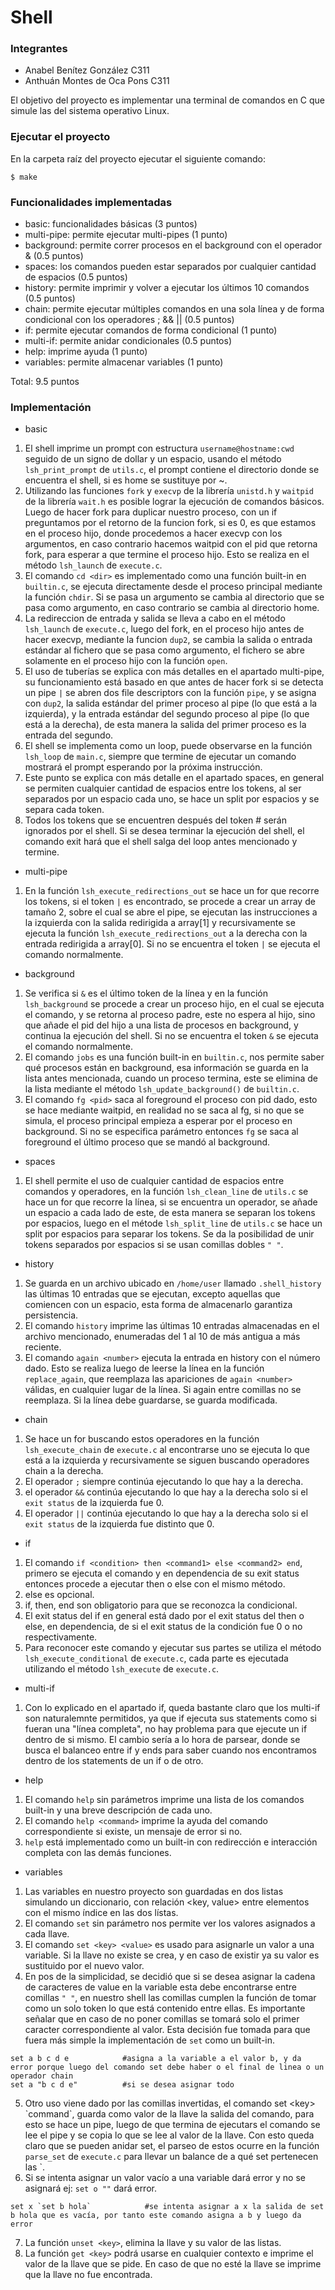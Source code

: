 # Shell

### Integrantes
- Anabel Benítez González C311
- Anthuán Montes de Oca Pons C311

El objetivo del proyecto es implementar una terminal de comandos en C que simule las del sistema operativo Linux.

### Ejecutar el proyecto
En la carpeta raíz del proyecto ejecutar el siguiente comando:
```
$ make 
```

### Funcionalidades implementadas

* basic: funcionalidades básicas (3 puntos)
* multi-pipe: permite ejecutar multi-pipes (1 punto)
* background: permite correr procesos en el background con el operador & (0.5 puntos)
* spaces: los comandos pueden estar separados por cualquier cantidad de espacios (0.5 puntos) 
* history: permite imprimir y volver a ejecutar los últimos 10 comandos (0.5 puntos)
* chain: permite ejecutar múltiples comandos en una sola línea y de forma condicional con los operadores ; && || (0.5 puntos)
* if: permite ejecutar comandos de forma condicional (1 punto)
* multi-if: permite anidar condicionales (0.5 puntos)
* help: imprime ayuda (1 punto)
* variables: permite almacenar variables (1 punto)

Total: 9.5 puntos

### Implementación

* basic
1. El shell imprime un prompt con estructura `username@hostname:cwd` seguido de un signo de dollar y un espacio, usando el método `lsh_print_prompt` de `utils.c`, el prompt contiene el directorio donde se encuentra el shell, si es home se sustituye por ~. 
2. Utilizando las funciones `fork` y `execvp` de la librería `unistd.h` y `waitpid` de la librería `wait.h` es posible lograr la ejecución de comandos básicos. Luego de hacer fork para duplicar nuestro proceso, con un if preguntamos por el retorno de la funcion fork, si es 0, es que estamos en el proceso hijo, donde procedemos a hacer execvp con los argumentos, en caso contrario hacemos waitpid con el pid que retorna fork, para esperar a que termine el proceso hijo. Esto se realiza en el método `lsh_launch` de `execute.c`.
3. El comando `cd <dir>` es implementado como una función built-in en `builtin.c`, se ejecuta directamente desde el proceso principal mediante la función `chdir`. Si se pasa un argumento se cambia al directorio que se pasa como argumento, en caso contrario se cambia al directorio home.
4. La redireccion de entrada y salida se lleva a cabo en el método `lsh_launch` de `execute.c`, luego del fork, en el proceso hijo antes de hacer execvp, mediante la funcion `dup2`, se cambia la salida o entrada estándar al fichero que se pasa como argumento, el fichero se abre solamente en el proceso hijo con la función `open`.
5. El uso de tuberías se explica con más detalles en el apartado multi-pipe, su funcionamiento está basado en que antes de hacer fork si se detecta un pipe `|` se abren dos file descriptors con la función `pipe`, y se asigna con `dup2`, la salida estándar del primer proceso al pipe (lo que está a la izquierda), y la entrada estándar del segundo proceso al pipe (lo que está a la derecha), de esta manera la salida del primer proceso es la entrada del segundo.
6. El shell se implementa como un loop, puede observarse en la función `lsh_loop` de `main.c`, siempre que termine de ejecutar un comando mostrará el prompt esperando por la próxima instrucción.
7. Este punto se explica con más detalle en el apartado spaces, en general se permiten cualquier cantidad de espacios entre los tokens, al ser separados por un espacio cada uno, se hace un split por espacios y se separa cada token.
8. Todos los tokens que se encuentren después del token # serán ignorados por el shell. Si se desea terminar la ejecución del shell, el comando exit hará que el shell salga del loop antes mencionado y termine.

* multi-pipe
1. En la función `lsh_execute_redirections_out` se hace un for que recorre los tokens, si el token `|` es encontrado, se procede a crear un array de tamaño 2, sobre el cual se abre el pipe, se ejecutan las instrucciones a la izquierda con la salida redirigida a array[1] y recursivamente se ejecuta la función `lsh_execute_redirections_out` a la derecha con la entrada redirigida a array[0]. Si no se encuentra el token `|` se ejecuta el comando normalmente.

* background
1. Se verifica si `&` es el último token de la línea y en la función `lsh_background`  se procede a crear un proceso hijo, en el cual se ejecuta el comando, y se retorna al proceso padre, este no espera al hijo, sino que añade el pid del hijo a una lista de procesos en background, y continua la ejecución del shell. Si no se encuentra el token `&` se ejecuta el comando normalmente.
2. El comando `jobs` es una función built-in en `builtin.c`, nos permite saber qué procesos están en background, esa información se guarda en la lista antes mencionada, cuando un proceso termina, este se elimina de la lista mediante el método `lsh_update_background()` de `builtin.c`. 
3. El comando `fg <pid>` saca al foreground el proceso con pid dado, esto se hace mediante waitpid, en realidad no se saca al fg, si no que se simula, el proceso principal empieza a esperar por el proceso en background. Si no se especifica parámetro entonces `fg` se saca al foreground el último proceso que se mandó al background.

* spaces
1. El shell permite el uso de cualquier cantidad de espacios entre comandos y operadores, en la función `lsh_clean_line` de `utils.c` se hace un for que recorre la línea, si se encuentra un operador, se añade un espacio a cada lado de este, de esta manera se separan los tokens por espacios, luego en el métode `lsh_split_line` de `utils.c` se hace un split por espacios para separar los tokens. Se da la posibilidad de unir tokens separados por espacios si se usan comillas dobles `" "`.

* history 
1. Se guarda en un archivo ubicado en `/home/user` llamado `.shell_history` las últimas 10 entradas que se ejecutan, excepto aquellas que comiencen con un espacio, esta forma de almacenarlo garantiza persistencia.
2. El comando `history` imprime las últimas 10 entradas almacenadas en el archivo mencionado, enumeradas del 1 al 10 de más antigua a más reciente.
3. El comando `again <number>` ejecuta la entrada en history con el número dado. Esto se realiza luego de leerse la línea en la función `replace_again`, que reemplaza las apariciones de `again <number>` válidas, en cualquier lugar de la línea. Si again entre comillas no se reemplaza. Si la línea debe guardarse, se guarda modificada.

* chain
1. Se hace un for buscando estos operadores en la función `lsh_execute_chain` de `execute.c` al encontrarse uno se ejecuta lo que está a la izquierda y recursivamente se siguen buscando operadores chain a la derecha.
2. El operador `;` siempre continúa ejecutando lo que hay a la derecha.
3. el operador `&&` continúa ejecutando lo que hay a la derecha solo si el `exit status` de la izquierda fue 0.
4. El operador `||` continúa ejecutando lo que hay a la derecha solo si el `exit status` de la izquierda fue distinto que 0.

* if
1. El comando `if <condition> then <command1> else <command2> end`, primero se ejecuta el comando <condition> y en dependencia de su exit status entonces procede a ejecutar then o else con el mismo método.
2. else es opcional.
3. if, then, end son obligatorio para que se reconozca la condicional. 
4. El exit status del if en general está dado por el exit status del then o else, en dependencia, de si el exit status de la condición fue 0 o no respectivamente.
5. Para reconocer este comando y ejecutar sus partes se utiliza el método `lsh_execute_conditional` de `execute.c`, cada parte es ejecutada utilizando el método `lsh_execute` de `execute.c`.

* multi-if
1. Con lo explicado en el apartado if, queda bastante claro que los multi-if son naturalemnte permitidos, ya que if ejecuta sus statements como si fueran una "línea completa", no hay problema para que ejecute un if dentro de si mismo. El cambio sería a lo hora de parsear, donde se busca el balanceo entre if y ends para saber cuando nos encontramos dentro de los statements de un if o de otro.

* help
1. El comando `help` sin parámetros imprime una lista de los comandos built-in y una breve descripción de cada uno.
2. El comando `help <command>` imprime la ayuda del comando correspondiente si existe, un mensaje de error si no.
3. `help` está implementado como un built-in con redirección e interacción completa con las demás funciones.

* variables
1. Las variables en nuestro proyecto son guardadas en dos listas simulando un diccionario, con relación <key, value> entre elementos con el mismo índice en las dos lístas.
2. El comando `set` sin parámetro nos permite ver los valores asignados a cada llave.
3. El comando `set <key> <value>` es usado para asignarle un valor a una variable. Si la llave no existe se crea, y en caso de existir ya su valor es sustituido por el nuevo valor.
4. En pos de la simplicidad, se decidió que si se desea asignar la cadena de caracteres de value en la variable esta debe encontrarse entre comillas `" "`, en nuestro shell las comillas cumplen la función de tomar como un solo token lo que está contenido entre ellas. Es importante señalar que en caso de no poner comillas se tomará solo el primer caracter correspondiente al valor. Esta decisión fue tomada para que fuera más simple la implementación de `set` como un built-in.
```  
set a b c d e            #asigna a la variable a el valor b, y da error porque luego del comando set debe haber o el final de linea o un operador chain
set a "b c d e"          #si se desea asignar todo
```
5. Otro uso viene dado por las comillas invertidas, el comando set \<key\> \`command\`, guarda como valor de la llave la salida del comando, para esto se hace un pipe, luego de que termina de ejecutars el comando se lee el pipe y se copia lo que se lee al valor de la llave. Con esto queda claro que se pueden anidar set, el parseo de estos ocurre en la función `parse_set` de `execute.c` para llevar un balance de a qué set pertenecen las \`.
6. Si se intenta asignar un valor vacío a una variable dará error y no se asignará ej: `set o ""` dará error.
```
set x `set b hola`            #se intenta asignar a x la salida de set b hola que es vacía, por tanto este comando asigna a b y luego da error
```
7. La función `unset <key>`, elimina la llave y su valor de las listas.
8. La función `get <key>` podrá usarse en cualquier contexto e imprime el valor de la llave que se pide. En caso de que no esté la llave se imprime que la llave no fue encontrada.